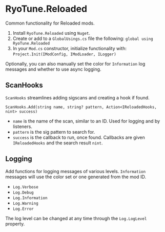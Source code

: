 # RyoTune.Reloaded

Common functionality for Reloaded mods.

1. Install `RyoTune.Reloaded` using `Nuget`.
2. Create or add to a `GlobalUsings.cs` file the following: `global using RyoTune.Reloaded`
3. In your `Mod.cs` constructor, initialize functionality with: `Project.Init(IModConfig, IModLoader, ILogger)`

Optionally, you can also manually set the color for `Information` log messages and whether to use async logging.

## ScanHooks
`ScanHooks` streamlines adding sigscans and creating a hook if found.

`ScanHooks.Add(string name, string? pattern, Action<IReloadedHooks, nint> success)`
- `name` is the name of the scan, similar to an ID. Used for logging and by listeners.
- `pattern` is the sig pattern to search for.
- `success` is the callback to run, once found. Callbacks are given `IReloadedHooks` and the search result `nint`.

## Logging
Add functions for logging messages of various levels. `Information` messages will use the color set or one generated from the mod ID.
- `Log.Verbose`
- `Log.Debug`
- `Log.Information`
- `Log.Warning`
- `Log.Error`

The log level can be changed at any time through the `Log.LogLevel` property.
